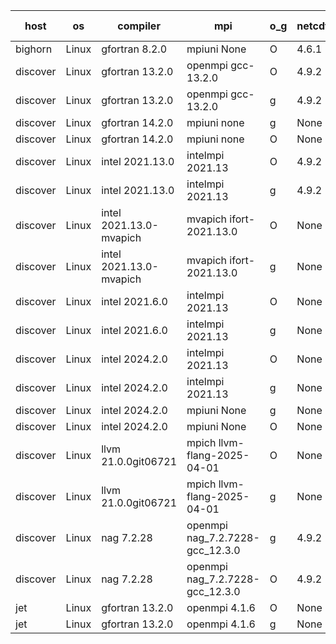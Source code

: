 

| host     | os       | compiler                              | mpi                      | o_g        | netcdf        | build       | u_pass          | u_fail          | s_pass            | s_fail            | e_pass             | e_fail             | nuopc_pass       | nuopc_fail       | artifacts link          |
|----------|----------|---------------------------------------|--------------------------|------------|---------------|-------------|-----------------|-----------------|-------------------|-------------------|--------------------|--------------------|------------------|------------------|-------------------------|
| bighorn | Linux | gfortran 8.2.0 | mpiuni None  | O | 4.6.1  | PASS | None | None | None | None | None | None | None | None | <a href="https://github.com/esmf-org/esmf-test-artifacts/tree/4cdf2917aee5d58e5de5223cc11a4642831a1a26/develop/gfortran/8.2.0/O/mpiuni/None" target="_blank">4cdf291</a> | 
| discover | Linux | gfortran 13.2.0 | openmpi gcc-13.2.0  | O | 4.9.2  | PASS | 14224 | 0 | 51 | 0 | 80 | 0 | 57 | 0 | <a href="https://github.com/esmf-org/esmf-test-artifacts/tree/dc4813623f3b109d74f201f5ca53a267ade2c15e/develop/gfortran/13.2.0/O/openmpi/gcc-13.2.0" target="_blank">dc48136</a> | 
| discover | Linux | gfortran 13.2.0 | openmpi gcc-13.2.0  | g | 4.9.2  | PASS | 14224 | 0 | 51 | 0 | 80 | 0 | 57 | 0 | <a href="https://github.com/esmf-org/esmf-test-artifacts/tree/3dbe088a5a4cc42597e65ca006faf2cf2e92f5c2/develop/gfortran/13.2.0/g/openmpi/gcc-13.2.0" target="_blank">3dbe088</a> | 
| discover | Linux | gfortran 14.2.0 | mpiuni none  | g | None  | PASS | 12555 | 0 | 9 | 0 | 42 | 0 | None | None | <a href="https://github.com/esmf-org/esmf-test-artifacts/tree/2c3a226f36e84ebd7664cce264dcf77999431e9b/develop/gfortran/14.2.0/g/mpiuni/none" target="_blank">2c3a226</a> | 
| discover | Linux | gfortran 14.2.0 | mpiuni none  | O | None  | PASS | 12555 | 0 | 9 | 0 | 42 | 0 | None | None | <a href="https://github.com/esmf-org/esmf-test-artifacts/tree/ddd144019a55cc61ea42c3c55e987f30cc9a81bb/develop/gfortran/14.2.0/O/mpiuni/none" target="_blank">ddd1440</a> | 
| discover | Linux | intel 2021.13.0 | intelmpi 2021.13  | O | 4.9.2  | PASS | None | None | None | None | None | None | None | None | <a href="https://github.com/esmf-org/esmf-test-artifacts/tree/ee9ee64a4467c5170460e7eb085096d399090484/develop/intel/2021.13.0/O/intelmpi/2021.13" target="_blank">ee9ee64</a> | 
| discover | Linux | intel 2021.13.0 | intelmpi 2021.13  | g | 4.9.2  | PASS | None | None | None | None | None | None | None | None | <a href="https://github.com/esmf-org/esmf-test-artifacts/tree/835b1e5fe20b5195e9fc2a7fc97a97e23ce063b8/develop/intel/2021.13.0/g/intelmpi/2021.13" target="_blank">835b1e5</a> | 
| discover | Linux | intel 2021.13.0-mvapich | mvapich ifort-2021.13.0  | O | None  | PASS | None | None | None | None | None | None | None | None | <a href="https://github.com/esmf-org/esmf-test-artifacts/tree/ad0c1e7fbfc528a4a13c4b68a0328e8729f83078/develop/intel/2021.13.0-mvapich/O/mvapich/ifort-2021.13.0" target="_blank">ad0c1e7</a> | 
| discover | Linux | intel 2021.13.0-mvapich | mvapich ifort-2021.13.0  | g | None  | PASS | None | None | None | None | None | None | None | None | <a href="https://github.com/esmf-org/esmf-test-artifacts/tree/3ed4c2cb2e98d7cebcc926e715a394257ae1bc8e/develop/intel/2021.13.0-mvapich/g/mvapich/ifort-2021.13.0" target="_blank">3ed4c2c</a> | 
| discover | Linux | intel 2021.6.0 | intelmpi 2021.13  | O | None  | PASS | None | None | None | None | None | None | None | None | <a href="https://github.com/esmf-org/esmf-test-artifacts/tree/34dee01ccb321f606182e88363286f2f3af6e691/develop/intel/2021.6.0/O/intelmpi/2021.13" target="_blank">34dee01</a> | 
| discover | Linux | intel 2021.6.0 | intelmpi 2021.13  | g | None  | PASS | None | None | None | None | None | None | None | None | <a href="https://github.com/esmf-org/esmf-test-artifacts/tree/c0a4cc4bbb2f560037f990379432762c9b2c749a/develop/intel/2021.6.0/g/intelmpi/2021.13" target="_blank">c0a4cc4</a> | 
| discover | Linux | intel 2024.2.0 | intelmpi 2021.13  | O | None  | PASS | 14224 | 0 | 51 | 0 | 80 | 0 | 57 | 0 | <a href="https://github.com/esmf-org/esmf-test-artifacts/tree/64791862b5080f4847c376d80fb088255bee177c/develop/intel/2024.2.0/O/intelmpi/2021.13" target="_blank">6479186</a> | 
| discover | Linux | intel 2024.2.0 | intelmpi 2021.13  | g | None  | PASS | 14223 | 1 | 51 | 0 | 80 | 0 | 57 | 0 | <a href="https://github.com/esmf-org/esmf-test-artifacts/tree/c2618a85692fabc9a728b5095a7dd22493a9e2c5/develop/intel/2024.2.0/g/intelmpi/2021.13" target="_blank">c2618a8</a> | 
| discover | Linux | intel 2024.2.0 | mpiuni None  | g | None  | PASS | 12554 | 1 | 9 | 0 | 42 | 0 | None | None | <a href="https://github.com/esmf-org/esmf-test-artifacts/tree/fe21f8f7f1cfdea26f5155995569cd8da5609ff4/develop/intel/2024.2.0/g/mpiuni/None" target="_blank">fe21f8f</a> | 
| discover | Linux | intel 2024.2.0 | mpiuni None  | O | None  | PASS | 12555 | 0 | 9 | 0 | 42 | 0 | None | None | <a href="https://github.com/esmf-org/esmf-test-artifacts/tree/11dc4f17fb2b492955206991e99d80d7f835e540/develop/intel/2024.2.0/O/mpiuni/None" target="_blank">11dc4f1</a> | 
| discover | Linux | llvm 21.0.0git06721 | mpich llvm-flang-2025-04-01  | O | None  | PASS | None | None | None | None | None | None | None | None | <a href="https://github.com/esmf-org/esmf-test-artifacts/tree/af49e56ca53bfdf462365cff3e5f6ddce9606ad7/develop/llvm/21.0.0git06721/O/mpich/llvm-flang-2025-04-01" target="_blank">af49e56</a> | 
| discover | Linux | llvm 21.0.0git06721 | mpich llvm-flang-2025-04-01  | g | None  | PASS | None | None | None | None | None | None | None | None | <a href="https://github.com/esmf-org/esmf-test-artifacts/tree/c87d242e120bb07e2c001e59a57b14b63402c10e/develop/llvm/21.0.0git06721/g/mpich/llvm-flang-2025-04-01" target="_blank">c87d242</a> | 
| discover | Linux | nag 7.2.28 | openmpi nag_7.2.7228-gcc_12.3.0  | g | 4.9.2  | PASS | 14224 | 0 | 51 | 0 | 80 | 0 | 56 | 1 | <a href="https://github.com/esmf-org/esmf-test-artifacts/tree/715ec7f224229853a7810829fcd97eba09f67f48/develop/nag/7.2.28/g/openmpi/nag_7.2.7228-gcc_12.3.0" target="_blank">715ec7f</a> | 
| discover | Linux | nag 7.2.28 | openmpi nag_7.2.7228-gcc_12.3.0  | O | 4.9.2  | PASS | 14224 | 0 | 51 | 0 | 80 | 0 | 56 | 1 | <a href="https://github.com/esmf-org/esmf-test-artifacts/tree/d6d37ff915136e9dd44c4df8744f058e69e5ccb2/develop/nag/7.2.28/O/openmpi/nag_7.2.7228-gcc_12.3.0" target="_blank">d6d37ff</a> | 
| jet | Linux | gfortran 13.2.0 | openmpi 4.1.6  | O | None  | PASS | 14224 | 0 | 51 | 0 | 80 | 0 | 57 | 0 | <a href="https://github.com/esmf-org/esmf-test-artifacts/tree/7132b296828ef26bdb2080debb2c4a0ec0351418/develop/gfortran/13.2.0/O/openmpi/4.1.6" target="_blank">7132b29</a> | 
| jet | Linux | gfortran 13.2.0 | openmpi 4.1.6  | g | None  | PASS | 14224 | 0 | 51 | 0 | 80 | 0 | 57 | 0 | <a href="https://github.com/esmf-org/esmf-test-artifacts/tree/5bd80ff0fbdff845085e50bc385348f33b872852/develop/gfortran/13.2.0/g/openmpi/4.1.6" target="_blank">5bd80ff</a> | 
